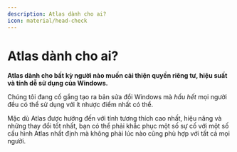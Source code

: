 ```yaml
---
description: Atlas dành cho ai?
icon: material/head-check
---
```


# Atlas dành cho ai?

**Atlas dành cho bất kỳ người nào muốn cải thiện quyền riêng tư, hiệu suất và tính dễ sử dụng của Windows.**

Chúng tôi đang cố gắng tạo ra bản sửa đổi Windows mà *hầu hết* mọi người đều có thể sử dụng với ít nhược điểm nhất có thể.

Mặc dù Atlas được hướng đến với tính tương thích cao nhất, hiệu năng và những thay đổi tốt nhất, bạn có thể phải khắc phục một số sự cố với một số cấu hình Atlas nhất định mà không phải lúc nào cũng phù hợp với tất cả mọi người.
